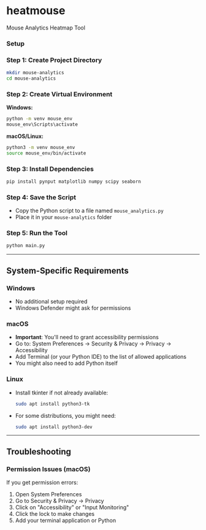 # heatmouse
Mouse Analytics Heatmap Tool

### Setup

### Step 1: Create Project Directory
```bash
mkdir mouse-analytics
cd mouse-analytics
```

### Step 2: Create Virtual Environment

**Windows:**
```bash
python -m venv mouse_env
mouse_env\Scripts\activate
```

**macOS/Linux:**
```bash
python3 -m venv mouse_env
source mouse_env/bin/activate
```

### Step 3: Install Dependencies
```bash
pip install pynput matplotlib numpy scipy seaborn
```

### Step 4: Save the Script
- Copy the Python script to a file named `mouse_analytics.py`
- Place it in your `mouse-analytics` folder

### Step 5: Run the Tool
```bash
python main.py
```

---

## System-Specific Requirements

### Windows
- No additional setup required
- Windows Defender might ask for permissions

### macOS
- **Important**: You'll need to grant accessibility permissions
- Go to: System Preferences → Security & Privacy → Privacy → Accessibility
- Add Terminal (or your Python IDE) to the list of allowed applications
- You might also need to add Python itself

### Linux
- Install tkinter if not already available:
  ```bash
  sudo apt install python3-tk
  ```
- For some distributions, you might need:
  ```bash
  sudo apt install python3-dev
  ```

---

## Troubleshooting

### Permission Issues (macOS)
If you get permission errors:
1. Open System Preferences
2. Go to Security & Privacy → Privacy
3. Click on "Accessibility" or "Input Monitoring"
4. Click the lock to make changes
5. Add your terminal application or Python
